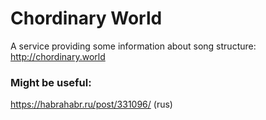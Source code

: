 # Chordinary World
A service providing some information about song structure: http://chordinary.world

### Might be useful:
https://habrahabr.ru/post/331096/ (rus)
